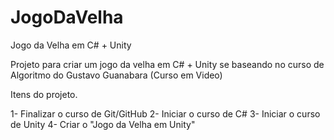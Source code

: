 # JogoDaVelha
Jogo da Velha em C# + Unity

Projeto para criar um jogo da velha em C# + Unity se baseando no curso de Algoritmo do Gustavo Guanabara (Curso em Video)


Itens do projeto.

1- Finalizar o curso de Git/GitHub
2- Iniciar o curso de C#
3- Iniciar o curso de Unity
4- Criar o "Jogo da Velha em Unity"
